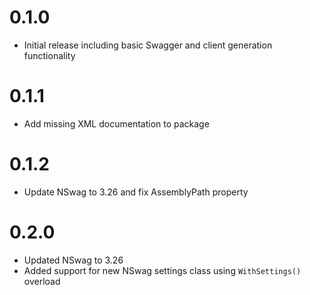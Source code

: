 # 0.1.0
- Initial release including basic Swagger and client generation functionality

# 0.1.1
- Add missing XML documentation to package

# 0.1.2
- Update NSwag to 3.26 and fix AssemblyPath property

# 0.2.0
- Updated NSwag to 3.26
- Added support for new NSwag settings class using `WithSettings()` overload 
